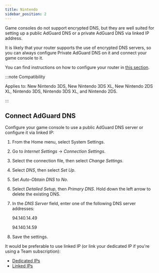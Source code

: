```yaml
---
title: Nintendo
sidebar_position: 2
---
```


Game consoles do not support encrypted DNS, but they are well suited for setting up a public AdGuard DNS or a private AdGuard DNS via linked IP address.

It is likely that your router supports the use of encrypted DNS servers, so you can always configure Private AdGuard DNS on it and connect your game console to it.

You can find instructions on how to configure your router in [this section](/private-dns/connect-devices/routers/routers.md).

:::note Compatibility

Applies to: New Nintendo 3DS, New Nintendo 3DS XL, New Nintendo 2DS XL, Nintendo 3DS, Nintendo 3DS XL, and Nintendo 2DS.

:::

## Connect AdGuard DNS

Configure your game console to use a public AdGuard DNS server or configure it via linked IP:

1. From the Home menu, select System Settings.
1. Go to *Internet Settings* → *Connection Settings*.
1. Select the connection file, then select *Change Settings*.
1. Select *DNS*, then select *Set Up*.
1. Set *Auto-Obtain DNS* to *No*.
1. Select *Detailed Setup*, then *Primary DNS*. Hold down the left arrow to delete the existing DNS.
1. In the *DNS Server* field, enter one of the following DNS server addresses:

    94.140.14.49

    94.140.14.59

1. Save the settings.

It would be preferable to use linked IP (or link your dedicated IP if you're using a Team subscription):

- [Dedicated IPs](/private-dns/connect-devices/other-options/dedicated-ip.md)
- [Linked IPs](/private-dns/connect-devices/other-options/linked-ip.md)
